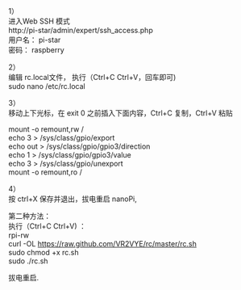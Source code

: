 1）  
进入Web SSH 模式  
http://pi-star/admin/expert/ssh_access.php  
用户名： pi-star  
密码： raspberry   

2）   
编辑 rc.local文件， 执行（Ctrl+C  Ctrl+V，回车即可)   
sudo nano /etc/rc.local  

3）   
移动上下光标，在 exit 0 之前插入下面内容，Ctrl+C 复制，Ctrl+V 粘贴  

mount -o remount,rw /  
echo 3 > /sys/class/gpio/export  
echo out > /sys/class/gpio/gpio3/direction  
echo 1 > /sys/class/gpio/gpio3/value  
echo 3 > /sys/class/gpio/unexport  
mount -o remount,ro /  

4）   
按 ctrl+X 保存并退出，拔电重启 nanoPi,  


第二种方法：  
执行（Ctrl+C  Ctrl+V) ：   
rpi-rw  
curl -OL https://raw.github.com/VR2VYE/rc/master/rc.sh   
sudo chmod +x rc.sh   
sudo ./rc.sh    

拔电重启.    

